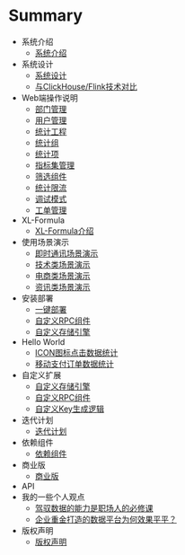 # Summary

*  系统介绍
    * [系统介绍](zh/项目介绍/系统介绍.md)
*  系统设计
    * [系统设计](zh/architecture/01.md)
    * [与ClickHouse/Flink技术对比](zh/architecture/02.md)
*  Web端操作说明
    * [部门管理](zh/Web端操作说明/部门管理.md)
    * [用户管理](zh/Web端操作说明/用户管理.md)
    * [统计工程](zh/Web端操作说明/统计工程.md)
    * [统计组](zh/Web端操作说明/统计组管理.md)
    * [统计项](zh/Web端操作说明/统计项管理.md)
    * [指标集管理](zh/Web端操作说明/指标集管理.md)    
    * [筛选组件](zh/Web端操作说明/筛选组件.md)
    * [统计限流](zh/Web端操作说明/统计限流.md)
    * [调试模式](zh/Web端操作说明/调试模式.md)
    * [工单管理](zh/Web端操作说明/工单管理.md)
*  XL-Formula
    * [XL-Formula介绍](zh/XL-Formula/01.md)
*  使用场景演示
    * [即时通讯场景演示](zh/scene/01.md)
    * [技术类场景演示](zh/scene/02.md)
    * [电商类场景演示](zh/scene/03.md)
    * [资讯类场景演示](zh/scene/04.md)
*  安装部署
    * [一键部署](zh/deploy/01.md)
    * [自定义RPC组件](zh/deploy/02.md)
    * [自定义存储引擎](zh/deploy/03.md)
*  Hello World
    * [ICON图标点击数据统计](zh/HelloWorld/01.md)
    * [移动支付订单数据统计](zh/HelloWorld/02.md)
*  自定义扩展
    * [自定义存储引擎](zh/extend/01.md)
    * [自定义RPC组件](zh/extend/02.md)
    * [自定义Key生成逻辑](zh/extend/03.md)
*  迭代计划
    * [迭代计划](zh/迭代计划/迭代计划.md)  
*  依赖组件
    * [依赖组件](zh/依赖组件/依赖组件.md)
*  商业版
   * [商业版](zh/商业版/商业版.md)
*  API 
*  我的一些个人观点
   * [驾驭数据的能力是职场人的必修课](zh/opinion/01.md)   
   * [企业重金打造的数据平台为何效果平平？](zh/opinion/02.md)
*  版权声明
    * [版权声明](zh/版权声明/版权声明.md)